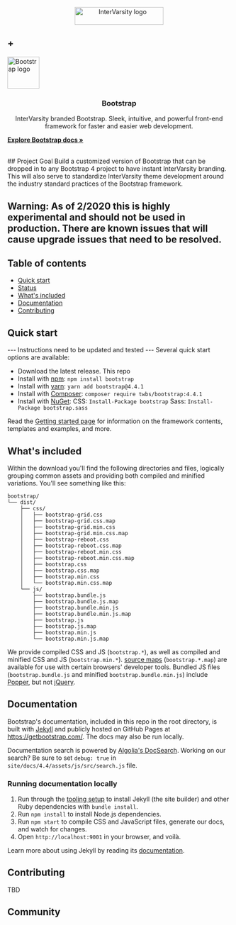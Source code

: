 <p align="center">
  <img src="https://intervarsity.org/sites/all/modules/ivcf_topbar/images/IV_informal_horizontal_lockup_gradient.svg" alt="InterVarsity logo" width="200" height="40"><h2> +</h2><img src="https://getbootstrap.com/docs/4.4/assets/brand/bootstrap-solid.svg" alt="Bootstrap logo" width="72" height="72"></p>

<h3 align="center">Bootstrap</h3>

<p align="center">
InterVarsity branded Bootstrap.  Sleek, intuitive, and powerful front-end framework for faster and easier web development.
  <br>

  <a href="https://getbootstrap.com/docs/4.4/"><strong>Explore Bootstrap docs »</strong></a>
  <br>
  <br>

</p>
## Project Goal
Build a customized version of Bootstrap that can be dropped in to any Bootstrap 4 project to have instant InterVarsity branding. This will also serve to standardize InterVarsity theme development around the industry standard practices of the Bootstrap framework.

## Warning: As of 2/2020 this is highly experimental and should not be used in production. There are known issues that will cause upgrade issues that need to be resolved.

## Table of contents

- [Quick start](#quick-start)
- [Status](#status)
- [What's included](#whats-included)
- [Documentation](#documentation)
- [Contributing](#contributing)



## Quick start

--- Instructions need to be updated and tested ---
Several quick start options are available:

- Download the latest release. This repo
- Install with [npm](https://www.npmjs.com/): `npm install bootstrap`
- Install with [yarn](https://yarnpkg.com/): `yarn add bootstrap@4.4.1`
- Install with [Composer](https://getcomposer.org/): `composer require twbs/bootstrap:4.4.1`
- Install with [NuGet](https://www.nuget.org/): CSS: `Install-Package bootstrap` Sass: `Install-Package bootstrap.sass`

Read the [Getting started page](/docs/4.4/getting-started/introduction/) for information on the framework contents, templates and examples, and more.



## What's included

Within the download you'll find the following directories and files, logically grouping common assets and providing both compiled and minified variations. You'll see something like this:

```text
bootstrap/
└── dist/
    ├── css/
    │   ├── bootstrap-grid.css
    │   ├── bootstrap-grid.css.map
    │   ├── bootstrap-grid.min.css
    │   ├── bootstrap-grid.min.css.map
    │   ├── bootstrap-reboot.css
    │   ├── bootstrap-reboot.css.map
    │   ├── bootstrap-reboot.min.css
    │   ├── bootstrap-reboot.min.css.map
    │   ├── bootstrap.css
    │   ├── bootstrap.css.map
    │   ├── bootstrap.min.css
    │   └── bootstrap.min.css.map
    └── js/
        ├── bootstrap.bundle.js
        ├── bootstrap.bundle.js.map
        ├── bootstrap.bundle.min.js
        ├── bootstrap.bundle.min.js.map
        ├── bootstrap.js
        ├── bootstrap.js.map
        ├── bootstrap.min.js
        └── bootstrap.min.js.map
```

We provide compiled CSS and JS (`bootstrap.*`), as well as compiled and minified CSS and JS (`bootstrap.min.*`). [source maps](https://developers.google.com/web/tools/chrome-devtools/javascript/source-maps) (`bootstrap.*.map`) are available for use with certain browsers' developer tools. Bundled JS files (`bootstrap.bundle.js` and minified `bootstrap.bundle.min.js`) include [Popper](https://popper.js.org/), but not [jQuery](https://jquery.com/).




## Documentation

Bootstrap's documentation, included in this repo in the root directory, is built with [Jekyll](https://jekyllrb.com/) and publicly hosted on GitHub Pages at <https://getbootstrap.com/>. The docs may also be run locally.

Documentation search is powered by [Algolia's DocSearch](https://community.algolia.com/docsearch/). Working on our search? Be sure to set `debug: true` in `site/docs/4.4/assets/js/src/search.js` file.

### Running documentation locally

1. Run through the [tooling setup](https://getbootstrap.com/docs/4.4/getting-started/build-tools/#tooling-setup) to install Jekyll (the site builder) and other Ruby dependencies with `bundle install`.
2. Run `npm install` to install Node.js dependencies.
3. Run `npm start` to compile CSS and JavaScript files, generate our docs, and watch for changes.
4. Open `http://localhost:9001` in your browser, and voilà.

Learn more about using Jekyll by reading its [documentation](https://jekyllrb.com/docs/).


## Contributing

TBD


## Community
